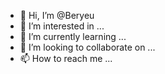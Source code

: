 - 👋 Hi, I’m @Beryeu
- 👀 I’m interested in ...
- 🌱 I’m currently learning ...
- 💞️ I’m looking to collaborate on ...
- 📫 How to reach me ...

<!---
Beryeu/Beryeu is a ✨ special ✨ repository because its `README.md` (this file) appears on your GitHub profile.
You can click the Preview link to take a look at your changes.
--->
